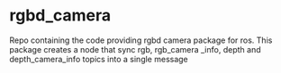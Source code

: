 # rgbd_camera
Repo containing the code providing rgbd camera package for ros. This package creates a node that sync rgb, rgb_camera _info, depth and depth_camera_info topics into a single message

